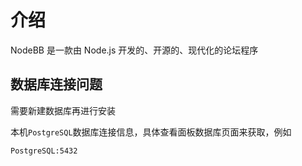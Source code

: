 # 介绍

NodeBB 是一款由 Node.js 开发的、开源的、现代化的论坛程序


## 数据库连接问题

需要新建数据库再进行安装

本机`PostgreSQL`数据库连接信息，具体查看面板数据库页面来获取，例如
```
PostgreSQL:5432
```
